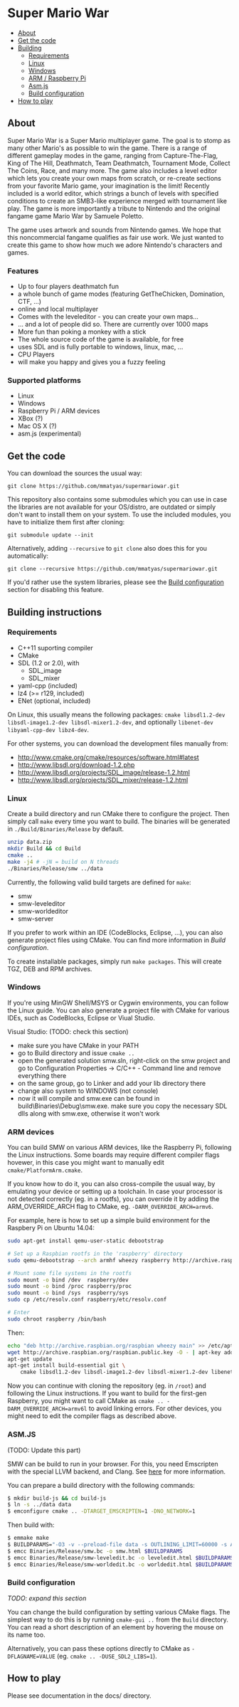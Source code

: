 # Super Mario War

- [About](#about)
- [Get the code](#get-the-code)
- [Building](#building-instructions)
	- [Requirements](#requirements)
	- [Linux](#linux)
	- [Windows](#windows)
	- [ARM / Raspberry Pi](#arm-devices)
	- [Asm.js](#asmjs)
	- [Build configuration](#build-configuration)
- [How to play](#how-to-play)

## About

Super Mario War is a Super Mario multiplayer game. The goal is to stomp as many other Mario's as possible to win the game. There is a range of different gameplay modes in the game, ranging from Capture-The-Flag, King of The Hill, Deathmatch, Team Deathmatch, Tournament Mode, Collect The Coins, Race, and many more. The game also includes a level editor which lets you create your own maps from scratch, or re-create sections from your favorite Mario game, your imagination is the limit! Recently included is a world editor, which strings a bunch of levels with specified conditions to create an SMB3-like experience merged with tournament like play. The game is more importantly a tribute to Nintendo and the original fangame game Mario War by Samuele Poletto.

The game uses artwork and sounds from Nintendo games. We hope that this noncommercial fangame qualifies as fair use work. We just wanted to create this game to show how much we adore Nintendo's characters and games.

### Features

- Up to four players deathmatch fun
- a whole bunch of game modes (featuring GetTheChicken, Domination, CTF, ...)
- online and local multiplayer
- Comes with the leveleditor - you can create your own maps...
- ... and a lot of people did so. There are currently over 1000 maps
- More fun than poking a monkey with a stick
- The whole source code of the game is available, for free
- uses SDL and is fully portable to windows, linux, mac, ...
- CPU Players
- will make you happy and gives you a fuzzy feeling

### Supported platforms

- Linux
- Windows
- Raspberry Pi / ARM devices
- XBox (?)
- Mac OS X (?)
- asm.js (experimental)


## Get the code

You can download the sources the usual way:

`git clone https://github.com/mmatyas/supermariowar.git`

This repository also contains some submodules which you can use in case the libraries are not available for your OS/distro, are outdated or simply don't want to install them on your system. To use the included modules, you have to initialize them first after cloning:

`git submodule update --init`

Alternatively, adding `--recursive` to `git clone` also does this for you automatically:

`git clone --recursive https://github.com/mmatyas/supermariowar.git`

If you'd rather use the system libraries, please see the [Build configuration](#build-configuration) section for disabling this feature.

## Building instructions

### Requirements

- C++11 suporting compiler
- CMake
- SDL (1.2 or 2.0), with
    - SDL_image
    - SDL_mixer
- yaml-cpp (included)
- lz4 (>= r129, included)
- ENet (optional, included)

On Linux, this usually means the following packages: `cmake libsdl1.2-dev libsdl-image1.2-dev libsdl-mixer1.2-dev`, and optionally `libenet-dev libyaml-cpp-dev libz4-dev`.

For other systems, you can download the development files manually from:

- http://www.cmake.org/cmake/resources/software.html#latest
- http://www.libsdl.org/download-1.2.php
- http://www.libsdl.org/projects/SDL_image/release-1.2.html
- http://www.libsdl.org/projects/SDL_mixer/release-1.2.html

### Linux

Create a build directory and run CMake there to configure the project. Then simply call `make` every time you want to build. The binaries will be generated in `./Build/Binaries/Release` by default.

```sh
unzip data.zip
mkdir Build && cd Build
cmake ..
make -j4 # -jN = build on N threads
./Binaries/Release/smw ../data
```

Currently, the following valid build targets are defined for `make`:

- smw
- smw-leveleditor
- smw-worldeditor
- smw-server

If you prefer to work within an IDE (CodeBlocks, Eclipse, ...), you can also generate project files using CMake. You can find more information in *Build configuration*.

To create installable packages, simply run `make packages`. This will create TGZ, DEB and RPM archives.

### Windows

If you're using MinGW Shell/MSYS or Cygwin environments, you can follow the Linux guide. You can also generate a project file with CMake for various IDEs, such as CodeBlocks, Eclipse or Viual Studio.

Visual Studio: (TODO: check this section)

- make sure you have CMake in your PATH
- go to Build directory and issue `cmake ..`
- open the generated solution smw.sln, right-click on the smw project and go to Configuration Properties -> C/C++ - Command line and remove everything there
- on the same group, go to Linker and add your lib directory there
- change also system to WINDOWS (not console)
- now it will compile and smw.exe can be found in build\Binaries\Debug\smw.exe. make sure you copy the necessary SDL dlls along with smw.exe, otherwise it won't work

### ARM devices

You can build SMW on various ARM devices, like the Raspberry Pi, following the Linux instructions. Some boards may require different compiler flags hovewer, in this case you might want to manually edit `cmake/PlatformArm.cmake`.

If you know how to do it, you can also cross-compile the usual way, by emulating your device or setting up a toolchain. In case your processor is not detected correctly (eg. in a rootfs), you can override it by adding the ARM_OVERRIDE_ARCH flag to CMake, eg. `-DARM_OVERRIDE_ARCH=armv6`.

For example, here is how to set up a simple build environment for the Raspbery Pi on Ubuntu 14.04:

```sh
sudo apt-get install qemu-user-static debootstrap

# Set up a Raspbian rootfs in the 'raspberry' directory
sudo qemu-debootstrap --arch armhf wheezy raspberry http://archive.raspbian.org/raspbian

# Mount some file systems in the rootfs
sudo mount -o bind /dev  raspberry/dev
sudo mount -o bind /proc raspberry/proc
sudo mount -o bind /sys  raspberry/sys
sudo cp /etc/resolv.conf raspberry/etc/resolv.conf

# Enter
sudo chroot raspberry /bin/bash
```

Then:

```sh
echo "deb http://archive.raspbian.org/raspbian wheezy main" >> /etc/apt/sources.list
wget http://archive.raspbian.org/raspbian.public.key -O - | apt-key add -
apt-get update
apt-get install build-essential git \
    cmake libsdl1.2-dev libsdl-image1.2-dev libsdl-mixer1.2-dev libenet-dev
```

Now you can continue with cloning the repository (eg. in `/root`) and following the Linux instructions. If you want to build for the first-gen Raspberry, you might want to call CMake as `cmake .. -DARM_OVERRIDE_ARCH=armv6l` to avoid linking errors. For other devices, you might need to edit the compiler flags as described above.

### ASM.JS

(TODO: Update this part)

SMW can be build to run in your browser. For this, you need
Emscripten with the special LLVM backend, and Clang.
See [here](https://kripken.github.io/emscripten-site/docs/building_from_source/LLVM-Backend.html) for more information.

You can prepare a build directory with the following commands:

```sh
$ mkdir build-js && cd build-js
$ ln -s ../data data
$ emconfigure cmake .. -DTARGET_EMSCRIPTEN=1 -DNO_NETWORK=1
```

Then build with:

```sh
$ emmake make
$ BUILDPARAMS="-O3 -v --preload-file data -s OUTLINING_LIMIT=60000 -s ALLOW_MEMORY_GROWTH=1 -s ASSERTIONS=1"
$ emcc Binaries/Release/smw.bc -o smw.html $BUILDPARAMS
$ emcc Binaries/Release/smw-leveledit.bc -o leveledit.html $BUILDPARAMS
$ emcc Binaries/Release/smw-worldedit.bc -o worldedit.html $BUILDPARAMS
```
### Build configuration

*TODO: expand this section*

You can change the build configuration by setting various CMake flags. The simplest way to do this is by running `cmake-gui ..` from the `Build` directory. You can read a short description of an element by hovering the mouse on its name too.

Alternatively, you can pass these options directly to CMake as `-DFLAGNAME=VALUE` (eg. `cmake .. -DUSE_SDL2_LIBS=1`).



## How to play

Please see documentation in the docs/ directory.
